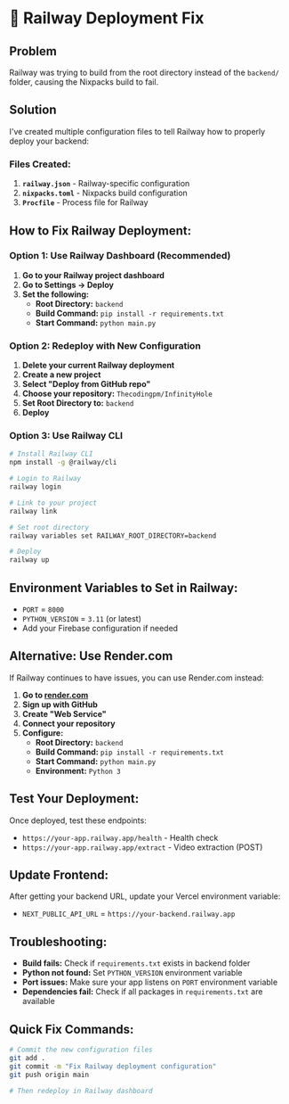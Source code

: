 # 🚂 Railway Deployment Fix

## Problem
Railway was trying to build from the root directory instead of the `backend/` folder, causing the Nixpacks build to fail.

## Solution
I've created multiple configuration files to tell Railway how to properly deploy your backend:

### Files Created:
1. **`railway.json`** - Railway-specific configuration
2. **`nixpacks.toml`** - Nixpacks build configuration  
3. **`Procfile`** - Process file for Railway

## How to Fix Railway Deployment:

### Option 1: Use Railway Dashboard (Recommended)
1. **Go to your Railway project dashboard**
2. **Go to Settings → Deploy**
3. **Set the following:**
   - **Root Directory:** `backend`
   - **Build Command:** `pip install -r requirements.txt`
   - **Start Command:** `python main.py`

### Option 2: Redeploy with New Configuration
1. **Delete your current Railway deployment**
2. **Create a new project**
3. **Select "Deploy from GitHub repo"**
4. **Choose your repository:** `Thecodingpm/InfinityHole`
5. **Set Root Directory to:** `backend`
6. **Deploy**

### Option 3: Use Railway CLI
```bash
# Install Railway CLI
npm install -g @railway/cli

# Login to Railway
railway login

# Link to your project
railway link

# Set root directory
railway variables set RAILWAY_ROOT_DIRECTORY=backend

# Deploy
railway up
```

## Environment Variables to Set in Railway:
- `PORT` = `8000`
- `PYTHON_VERSION` = `3.11` (or latest)
- Add your Firebase configuration if needed

## Alternative: Use Render.com
If Railway continues to have issues, you can use Render.com instead:

1. **Go to [render.com](https://render.com)**
2. **Sign up with GitHub**
3. **Create "Web Service"**
4. **Connect your repository**
5. **Configure:**
   - **Root Directory:** `backend`
   - **Build Command:** `pip install -r requirements.txt`
   - **Start Command:** `python main.py`
   - **Environment:** `Python 3`

## Test Your Deployment:
Once deployed, test these endpoints:
- `https://your-app.railway.app/health` - Health check
- `https://your-app.railway.app/extract` - Video extraction (POST)

## Update Frontend:
After getting your backend URL, update your Vercel environment variable:
- `NEXT_PUBLIC_API_URL` = `https://your-backend.railway.app`

## Troubleshooting:
- **Build fails:** Check if `requirements.txt` exists in backend folder
- **Python not found:** Set `PYTHON_VERSION` environment variable
- **Port issues:** Make sure your app listens on `PORT` environment variable
- **Dependencies fail:** Check if all packages in `requirements.txt` are available

## Quick Fix Commands:
```bash
# Commit the new configuration files
git add .
git commit -m "Fix Railway deployment configuration"
git push origin main

# Then redeploy in Railway dashboard
```
